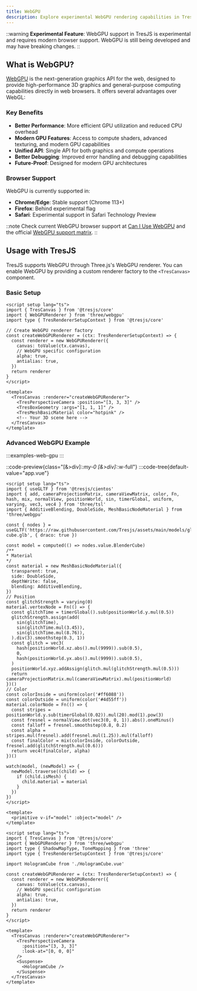 ```yaml
---
title: WebGPU
description: Explore experimental WebGPU rendering capabilities in TresJS.
---
```


::warning
**Experimental Feature**: WebGPU support in TresJS is experimental and requires modern browser support. WebGPU is still being developed and may have breaking changes.
::

## What is WebGPU?

[WebGPU](https://developer.mozilla.org/en-US/docs/Web/API/WebGPU_API) is the next-generation graphics API for the web, designed to provide high-performance 3D graphics and general-purpose computing capabilities directly in web browsers. It offers several advantages over WebGL:

### **Key Benefits**
- **Better Performance**: More efficient GPU utilization and reduced CPU overhead
- **Modern GPU Features**: Access to compute shaders, advanced texturing, and modern GPU capabilities
- **Unified API**: Single API for both graphics and compute operations
- **Better Debugging**: Improved error handling and debugging capabilities
- **Future-Proof**: Designed for modern GPU architectures

### **Browser Support**
WebGPU is currently supported in:
- **Chrome/Edge**: Stable support (Chrome 113+)
- **Firefox**: Behind experimental flag
- **Safari**: Experimental support in Safari Technology Preview

::note
Check current WebGPU browser support at [Can I Use WebGPU](https://caniuse.com/webgpu) and the official [WebGPU support matrix](https://github.com/gpuweb/gpuweb/wiki/Implementation-Status).
::

## Usage with TresJS

TresJS supports WebGPU through Three.js's WebGPU renderer. You can enable WebGPU by providing a custom renderer factory to the `<TresCanvas>` component.

### Basic Setup

```vue [basic-webgpu.vue]
<script setup lang="ts">
import { TresCanvas } from '@tresjs/core'
import { WebGPURenderer } from 'three/webgpu'
import type { TresRendererSetupContext } from '@tresjs/core'

// Create WebGPU renderer factory
const createWebGPURenderer = (ctx: TresRendererSetupContext) => {
  const renderer = new WebGPURenderer({
    canvas: toValue(ctx.canvas),
    // WebGPU specific configuration
    alpha: true,
    antialias: true,
  })
  return renderer
}
</script>

<template>
  <TresCanvas :renderer="createWebGPURenderer">
    <TresPerspectiveCamera :position="[3, 3, 3]" />
    <TresBoxGeometry :args="[1, 1, 1]" />
    <TresMeshBasicMaterial color="hotpink" />
    <!-- Your 3D scene here -->
  </TresCanvas>
</template>
```

### Advanced WebGPU Example

:::examples-web-gpu
:::

::code-preview{class="[&>div]:*:my-0 [&>div]:*:w-full"}
  :::code-tree{default-value="app.vue"}

  ```vue [components/HologramCube.vue]
  <script setup lang="ts">
  import { useGLTF } from '@tresjs/cientos'
  import { add, cameraProjectionMatrix, cameraViewMatrix, color, Fn, hash, mix, normalView, positionWorld, sin, timerGlobal, uniform, varying, vec3, vec4 } from 'three/tsl'
  import { AdditiveBlending, DoubleSide, MeshBasicNodeMaterial } from 'three/webgpu'

  const { nodes } = useGLTF('https://raw.githubusercontent.com/Tresjs/assets/main/models/gltf/blender-cube.glb', { draco: true })

  const model = computed(() => nodes.value.BlenderCube)
  /**
  * Material
  */
  const material = new MeshBasicNodeMaterial({
    transparent: true,
    side: DoubleSide,
    depthWrite: false,
    blending: AdditiveBlending,
  })
  // Position
  const glitchStrength = varying(0)
  material.vertexNode = Fn(() => {
    const glitchTime = timerGlobal().sub(positionWorld.y.mul(0.5))
    glitchStrength.assign(add(
      sin(glitchTime),
      sin(glitchTime.mul(3.45)),
      sin(glitchTime.mul(8.76)),
    ).div(3).smoothstep(0.3, 1))
    const glitch = vec3(
      hash(positionWorld.xz.abs().mul(9999)).sub(0.5),
      0,
      hash(positionWorld.yx.abs().mul(9999)).sub(0.5),
    )
    positionWorld.xyz.addAssign(glitch.mul(glitchStrength.mul(0.5)))
    return cameraProjectionMatrix.mul(cameraViewMatrix).mul(positionWorld)
  })()
  // Color
  const colorInside = uniform(color('#ff6088'))
  const colorOutside = uniform(color('#4d55ff'))
  material.colorNode = Fn(() => {
    const stripes = positionWorld.y.sub(timerGlobal(0.02)).mul(20).mod(1).pow(3)
    const fresnel = normalView.dot(vec3(0, 0, 1)).abs().oneMinus()
    const falloff = fresnel.smoothstep(0.8, 0.2)
    const alpha = stripes.mul(fresnel).add(fresnel.mul(1.25)).mul(falloff)
    const finalColor = mix(colorInside, colorOutside, fresnel.add(glitchStrength.mul(0.6)))
    return vec4(finalColor, alpha)
  })()

  watch(model, (newModel) => {
    newModel.traverse((child) => {
      if (child.isMesh) {
        child.material = material
      }
    })
  })
  </script>

  <template>
    <primitive v-if="model" :object="model" />
  </template>
```
  ```vue [app.vue]
  <script setup lang="ts">
  import { TresCanvas } from '@tresjs/core'
  import { WebGPURenderer } from 'three/webgpu'
  import type { ShadowMapType, ToneMapping } from 'three'
  import type { TresRendererSetupContext } from '@tresjs/core'

  import HologramCube from './HologramCube.vue'

  const createWebGPURenderer = (ctx: TresRendererSetupContext) => {
    const renderer = new WebGPURenderer({
      canvas: toValue(ctx.canvas),
      // WebGPU specific configuration
      alpha: true,
      antialias: true,
    })
    return renderer
  }
  </script>

  <template>
    <TresCanvas :renderer="createWebGPURenderer">
      <TresPerspectiveCamera
        :position="[3, 3, 3]"
        :look-at="[0, 0, 0]"
      />
      <Suspense>
        <HologramCube />
      </Suspense>
    </TresCanvas>
  </template>
  ```
